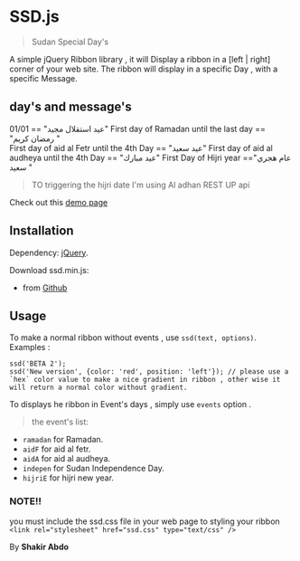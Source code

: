 SSD.js
=========

> Sudan Special Day's 

A simple jQuery Ribbon library , it will Display a ribbon in  a [left | right] corner of your web site.
The ribbon will display in a specific Day , with a specific Message.

## day's and message's
01/01 == "عيد استقلال مجيد"
First day of Ramadan until the last day == "رمضان كريم "  
First day of aid al Fetr until the 4th Day == "عيد سعيد"
First day of aid al audheya until the 4th Day == "عيد مبارك"
First Day of Hijri year =="عام هجري سعيد "

> TO triggering the hijri date I'm using Al adhan REST UP api


Check out this [demo page](http://shakir-abdo.github.io/SSD/ "Demo")

## Installation

Dependency: [jQuery](http://jquery.com).

Download ssd.min.js:
- from [Github](http://shakir-abdo.github.io/SSD/)

Usage
-----

To make a normal ribbon without events  , use `ssd(text, options)`. Examples :

    ssd('BETA 2');
    ssd('New version', {color: 'red', position: 'left'}); // please use a `hex` color value to make a nice gradient in ribbon , other wise it will return a normal color without gradient.

To displays he ribbon in Event's days , simply use `events` option .
> the event's list:
- `ramadan` for Ramadan. 
- `aidF` for aid al fetr. 
- `aidA` for aid al audheya. 
- `indepen` for Sudan Independence Day. 
- `hijriE` for hijri new year.

### NOTE!!
you must include the ssd.css file in your web page to styling your ribbon
`<link rel="stylesheet" href="ssd.css" type="text/css" />`

By **Shakir Abdo**
